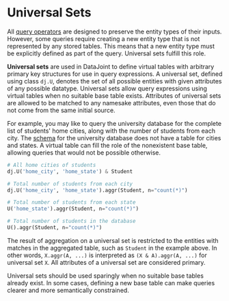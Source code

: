 # Universal Sets

All [query operators](operators.md) are designed to preserve the entity types of their
inputs.
However, some queries require creating a new entity type that is not represented by any
stored tables.
This means that a new entity type must be explicitly defined as part of the query.
Universal sets fulfill this role.

**Universal sets** are used in DataJoint to define virtual tables with arbitrary
primary key structures for use in query expressions.
A universal set, defined using class `dj.U`, denotes the set of all possible entities
with given attributes of any possible datatype.
Universal sets allow query expressions using virtual tables when no suitable base table exists.
Attributes of universal sets are allowed to be matched to any namesake attributes, even
those that do not come from the same initial source.

For example, you may like to query the university database for the complete list of
students' home cities, along with the number of students from each city.
The [schema](example-schema.md) for the university database does not have a table for
cities and states.
A virtual table can fill the role of the nonexistent base table, allowing queries that
would not be possible otherwise.

```python
# All home cities of students
dj.U('home_city', 'home_state') & Student

# Total number of students from each city
dj.U('home_city', 'home_state').aggr(Student, n="count(*)")

# Total number of students from each state
U('home_state').aggr(Student, n="count(*)")

# Total number of students in the database
U().aggr(Student, n="count(*)")
```

The result of aggregation on a universal set is restricted to the entities with matches
in the aggregated table, such as `Student` in the example above.
In other words, `X.aggr(A, ...)` is interpreted as `(X & A).aggr(A, ...)` for universal
set `X`.
All attributes of a universal set are considered primary.

Universal sets should be used sparingly when no suitable base tables already exist.
In some cases, defining a new base table can make queries clearer and more semantically constrained.
